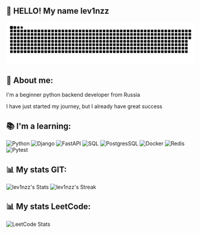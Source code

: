 ## 👋 HELLO! My name lev1nzz

[![Header](https://github.com/lev1nzz/lev1nzz/blob/main/assets/github-snake.svg)](https://github.com/lev1nzz/all-sorts-of-programs)

## 📍 About me:
I'm a beginner python backend developer from Russia


I have just started my journey, but I already have great success


## 📚 I'm a learning:

![Python]( https://img.shields.io/badge/%20Python-000080)
![Django]( https://img.shields.io/badge/%20Django-228B22)
![FastAPI]( https://img.shields.io/badge/%20FastApi-808080)
![SQL]( https://img.shields.io/badge/%20SQL-008080)
![PostgresSQL]( https://img.shields.io/badge/%20PostgresSQL-87CEEB)
![Docker]( https://img.shields.io/badge/%20Docker-00FFFF)
![Redis]( https://img.shields.io/badge/%20Redis-FF4500)
![Pytest]( https://img.shields.io/badge/%20Pytest-5F9EA0)

## 📊 My stats GIT: 

![lev1nzz's Stats](https://github-readme-stats.vercel.app/api?username=lev1nzz&theme=tokyonight&show_icons=true&hide_border=true&count_private=true)
![lev1nzz's Streak](https://github-readme-streak-stats.herokuapp.com/?user=lev1nzz&theme=tokyonight&hide_border=true)

## 📊 My stats LeetCode:

![LeetCode Stats](https://leetcard.jacoblin.cool/lev1nxxx?theme=nord&font=Roboto&ext=contest)
